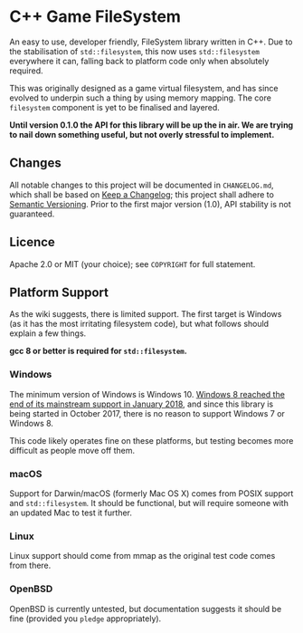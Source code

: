 # C++ Game FileSystem

An easy to use, developer friendly, FileSystem library written in C++.  Due to the stabilisation of `std::filesystem`, this now uses `std::filesystem` everywhere it can, falling back to platform code only when absolutely required.

This was originally designed as a game virtual filesystem, and has since evolved to underpin such a thing by using memory mapping.  The core `filesystem` component is yet to be finalised and layered.

**Until version 0.1.0 the API for this library will be up the in air.  We are trying to nail down something useful, but not overly stressful to implement.**

## Changes

All notable changes to this project will be documented in `CHANGELOG.md`, which shall be based on [Keep a Changelog](http://keepachangelog.com/en/1.0.0/); this project shall adhere to [Semantic Versioning](http://semver.org/spec/v2.0.0.html).  Prior to the first major version (1.0), API stability is not guaranteed.

## Licence

Apache 2.0 or MIT (your choice); see `COPYRIGHT` for full statement.

## Platform Support

As the wiki suggests, there is limited support.  The first target is Windows (as it has the most irritating filesystem code), but what follows should explain a few things.

**gcc 8 or better is required for `std::filesystem`.**

### Windows

The minimum version of Windows is Windows 10.  [Windows 8 reached the end of its mainstream support in January 2018](https://support.microsoft.com/en-us/help/13853/windows-lifecycle-fact-sheet), and since this library is being started in October 2017, there is no reason to support Windows 7 or Windows 8.

This code likely operates fine on these platforms, but testing becomes more difficult as people move off them.

### macOS

Support for Darwin/macOS (formerly Mac OS X) comes from POSIX support and `std::filesystem`.  It should be functional, but will require someone with an updated Mac to test it further.

### Linux

Linux support should come from mmap as the original test code comes from there.

### OpenBSD

OpenBSD is currently untested, but documentation suggests it should be fine (provided you `pledge` appropriately).